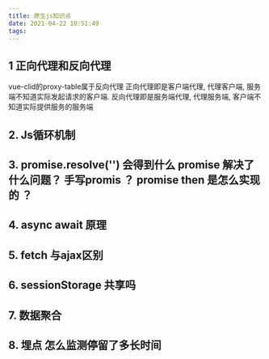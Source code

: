 ```yaml
---
title: 原生js知识点
date: 2021-04-22 10:51:49
tags:
---
```

## 1 正向代理和反向代理   
vue-clid的proxy-table属于反向代理
正向代理即是客户端代理, 代理客户端, 服务端不知道实际发起请求的客户端.
反向代理即是服务端代理, 代理服务端, 客户端不知道实际提供服务的服务端

## 2. Js循环机制

## 3. promise.resolve('') 会得到什么 promise 解决了什么问题？ 手写promis ？  promise then 是怎么实现的 ？

## 4. async await 原理

## 5. fetch 与ajax区别

## 6. sessionStorage 共享吗 

## 7. 数据聚合

## 8. 埋点  怎么监测停留了多长时间

